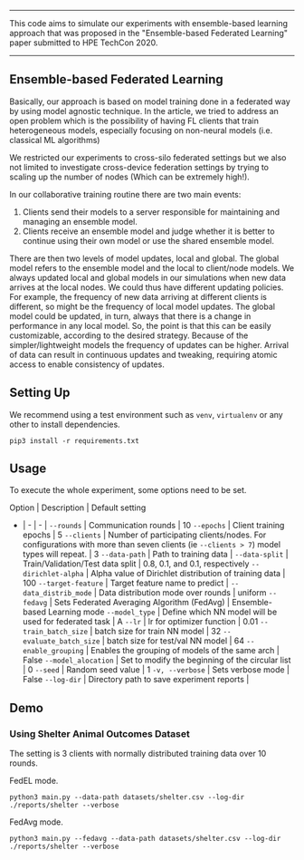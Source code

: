 
---

This code aims to simulate our experiments with ensemble-based learning approach that was proposed in the "Ensemble-based Federated Learning" paper submitted to HPE TechCon 2020.

---

## Ensemble-based Federated Learning

Basically, our approach is based on model training done in a federated way by using model agnostic technique. In the article, we tried to address an open problem which is the possibility of having FL clients that train heterogeneous models, especially focusing on non-neural models (i.e. classical ML algorithms)

We restricted our experiments to cross-silo federated settings but we also not limited to investigate cross-device federation settings by trying to scaling up the number of nodes (Which can be extremely high!).

In our collaborative training routine there are two main events:
1. Clients send their models to a server responsible for maintaining and managing an ensemble model.
2. Clients receive an ensemble model and judge whether it is better to continue using their own model or use the shared ensemble model.

There are then two levels of model updates, local and global. The global model refers to the ensemble model and the local to client/node models. We always updated local and global models in our simulations when new data arrives at the local nodes. We could thus have different updating policies. For example, the frequency of new data arriving at different clients is different, so might be the frequency of local model updates. The global model could be updated, in turn, always that there is a change in performance in any local model. So, the point is that this can be easily customizable, according to the desired strategy. Because of the simpler/lightweight models the frequency of updates can be higher. Arrival of data can result in continuous updates and tweaking, requiring atomic access to enable consistency of updates.


<!--

Dejan: 
How frequently do we update models and is there any concurrency in updates that requires atomic access(e.g. multiple updates coming to the same node at the same time). If not, coud you envision such use case?

Leandro:
There are two levels of model updates, local and global. We could thus have different updating policies. For example, the frequency of new data arriving at different hospitals is different, so might be the frequency of local model updates. The global model could be updated, in turn, always that there is a change in performance in any local model. We always updated local and global models in our simulations when new data arrives at the local nodes. My point is that this can be easily customizable, according to the desired strategy. Does that answer your question?

Dejan:
This is exactly what I was interested in and you answered my question. This is the reason why I like your work as a use case. Because of the simpler models the frequency of updates can be higher. Arrival of data can result in continuous updates and tweaking, requiring atomic access to enable consistency of model updates.

-->

## Setting Up

We recommend using a test environment such as `venv`, `virtualenv` or any other to install dependencies.


`pip3 install -r requirements.txt`

## Usage 

To execute the whole experiment, some options need to be set.

Option | Description | Default setting
- | - | - |
`--rounds` | Communication rounds | 10
`--epochs` | Client training epochs | 5
`--clients` | Number of participating clients/nodes. For configurations with more than seven clients (ie `--clients > 7`) model types will repeat.  | 3
`--data-path` | Path to training data |
`--data-split` | Train/Validation/Test data split | 0.8, 0.1, and 0.1, respectively
`--dirichlet-alpha` | Alpha value of Dirichlet distribution of training data | 100
`--target-feature` | Target feature name to predict | 
`--data_distrib_mode` | Data distribution mode over rounds | uniform
`--fedavg` | Sets Federated Averaging Algorithm (FedAvg) | Ensemble-based Learning mode
`--model_type` | Define which NN model will be used for federated task | A
`--lr` | lr for optimizer function | 0.01
`--train_batch_size` | batch size for train NN model | 32
`--evaluate_batch_size` | batch size for test/val NN model | 64
`--enable_grouping` | Enables the grouping of models of the same arch | False
`--model_alocation` | Set to modify the beginning of the circular list | 0
`--seed` | Random seed value | 1
`-v, --verbose` | Sets verbose mode | False
`--log-dir` | Directory path to save experiment reports | 


## Demo

### Using Shelter Animal Outcomes Dataset

The setting is 3 clients with normally distributed training data over 10 rounds. 

FedEL mode.
```
python3 main.py --data-path datasets/shelter.csv --log-dir ./reports/shelter --verbose

```

FedAvg mode.
```
python3 main.py --fedavg --data-path datasets/shelter.csv --log-dir ./reports/shelter --verbose

```
